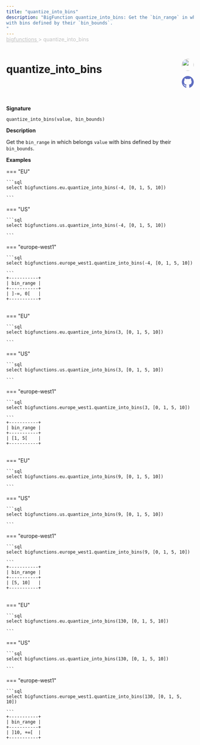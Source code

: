 ```yaml
---
title: "quantize_into_bins"
description: "BigFunction quantize_into_bins: Get the `bin_range` in which belongs `value`
with bins defined by their `bin_bounds`.
"
---
```


<span style="color: silver; position: relative; top: -1rem">
  <a href=".." style="color: silver">bigfunctions </a> > quantize_into_bins
</span>

# quantize_into_bins


<div style="position: relative; top: -4rem; margin-bottom:  -2rem; text-align: right; z-index: 9999;">
  
  <a href="https://www.linkedin.com/in/paul-marcombes" title="Author: Paul Marcombes" target="_blank">
    <img src="https://lh3.googleusercontent.com/a-/ACB-R5RDf2yxcw1p_IYLCKmiUIScreatDdhG8B83om6Ohw=s260" width="32" style=" border-radius: 50% !important">
  </a>
  
  <a href="{REPO_URL}/tree/main/bigfunctions/quantize_into_bins.yaml" title="Edit on GitHub" target="_blank"><svg xmlns="http://www.w3.org/2000/svg" width="32" height="32" viewBox="0 0 24 24"><path fill="#5d6cc0" d="M12 0c-6.626 0-12 5.373-12 12 0 5.302 3.438 9.8 8.207 11.387.599.111.793-.261.793-.577v-2.234c-3.338.726-4.033-1.416-4.033-1.416-.546-1.387-1.333-1.756-1.333-1.756-1.089-.745.083-.729.083-.729 1.205.084 1.839 1.237 1.839 1.237 1.07 1.834 2.807 1.304 3.492.997.107-.775.418-1.305.762-1.604-2.665-.305-5.467-1.334-5.467-5.931 0-1.311.469-2.381 1.236-3.221-.124-.303-.535-1.524.117-3.176 0 0 1.008-.322 3.301 1.23.957-.266 1.983-.399 3.003-.404 1.02.005 2.047.138 3.006.404 2.291-1.552 3.297-1.23 3.297-1.23.653 1.653.242 2.874.118 3.176.77.84 1.235 1.911 1.235 3.221 0 4.609-2.807 5.624-5.479 5.921.43.372.823 1.102.823 2.222v3.293c0 .319.192.694.801.576 4.765-1.589 8.199-6.086 8.199-11.386 0-6.627-5.373-12-12-12z"/></svg></a>
</div>



**Signature** 
```
quantize_into_bins(value, bin_bounds)
```

**Description**

Get the `bin_range` in which belongs `value`
with bins defined by their `bin_bounds`.






**Examples**













=== "EU"

    ```sql
    select bigfunctions.eu.quantize_into_bins(-4, [0, 1, 5, 10])
    
    ```




=== "US"

    ```sql
    select bigfunctions.us.quantize_into_bins(-4, [0, 1, 5, 10])
    
    ```




=== "europe-west1"

    ```sql
    select bigfunctions.europe_west1.quantize_into_bins(-4, [0, 1, 5, 10])
    
    ```









<pre style="margin-top: -1rem;">
<code style="padding-top: 0px; padding-bottom: 0px;">+-----------+
| bin_range |
+-----------+
| ]-∞, 0[   |
+-----------+
</code>
</pre>



















=== "EU"

    ```sql
    select bigfunctions.eu.quantize_into_bins(3, [0, 1, 5, 10])
    
    ```




=== "US"

    ```sql
    select bigfunctions.us.quantize_into_bins(3, [0, 1, 5, 10])
    
    ```




=== "europe-west1"

    ```sql
    select bigfunctions.europe_west1.quantize_into_bins(3, [0, 1, 5, 10])
    
    ```









<pre style="margin-top: -1rem;">
<code style="padding-top: 0px; padding-bottom: 0px;">+-----------+
| bin_range |
+-----------+
| [1, 5[    |
+-----------+
</code>
</pre>



















=== "EU"

    ```sql
    select bigfunctions.eu.quantize_into_bins(9, [0, 1, 5, 10])
    
    ```




=== "US"

    ```sql
    select bigfunctions.us.quantize_into_bins(9, [0, 1, 5, 10])
    
    ```




=== "europe-west1"

    ```sql
    select bigfunctions.europe_west1.quantize_into_bins(9, [0, 1, 5, 10])
    
    ```









<pre style="margin-top: -1rem;">
<code style="padding-top: 0px; padding-bottom: 0px;">+-----------+
| bin_range |
+-----------+
| [5, 10]   |
+-----------+
</code>
</pre>



















=== "EU"

    ```sql
    select bigfunctions.eu.quantize_into_bins(130, [0, 1, 5, 10])
    
    ```




=== "US"

    ```sql
    select bigfunctions.us.quantize_into_bins(130, [0, 1, 5, 10])
    
    ```




=== "europe-west1"

    ```sql
    select bigfunctions.europe_west1.quantize_into_bins(130, [0, 1, 5, 10])
    
    ```









<pre style="margin-top: -1rem;">
<code style="padding-top: 0px; padding-bottom: 0px;">+-----------+
| bin_range |
+-----------+
| ]10, +∞[  |
+-----------+
</code>
</pre>









